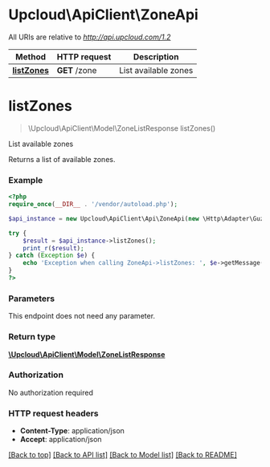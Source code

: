 # Upcloud\ApiClient\ZoneApi

All URIs are relative to *http://api.upcloud.com/1.2*

Method | HTTP request | Description
------------- | ------------- | -------------
[**listZones**](ZoneApi.md#listZones) | **GET** /zone | List available zones


# **listZones**
> \Upcloud\ApiClient\Model\ZoneListResponse listZones()

List available zones

Returns a list of available zones.

### Example
```php
<?php
require_once(__DIR__ . '/vendor/autoload.php');

$api_instance = new Upcloud\ApiClient\Api\ZoneApi(new \Http\Adapter\Guzzle6\Client());

try {
    $result = $api_instance->listZones();
    print_r($result);
} catch (Exception $e) {
    echo 'Exception when calling ZoneApi->listZones: ', $e->getMessage(), PHP_EOL;
}
?>
```

### Parameters
This endpoint does not need any parameter.

### Return type

[**\Upcloud\ApiClient\Model\ZoneListResponse**](../Model/ZoneListResponse.md)

### Authorization

No authorization required

### HTTP request headers

 - **Content-Type**: application/json
 - **Accept**: application/json

[[Back to top]](#) [[Back to API list]](../../README.md#documentation-for-api-endpoints) [[Back to Model list]](../../README.md#documentation-for-models) [[Back to README]](../../README.md)

